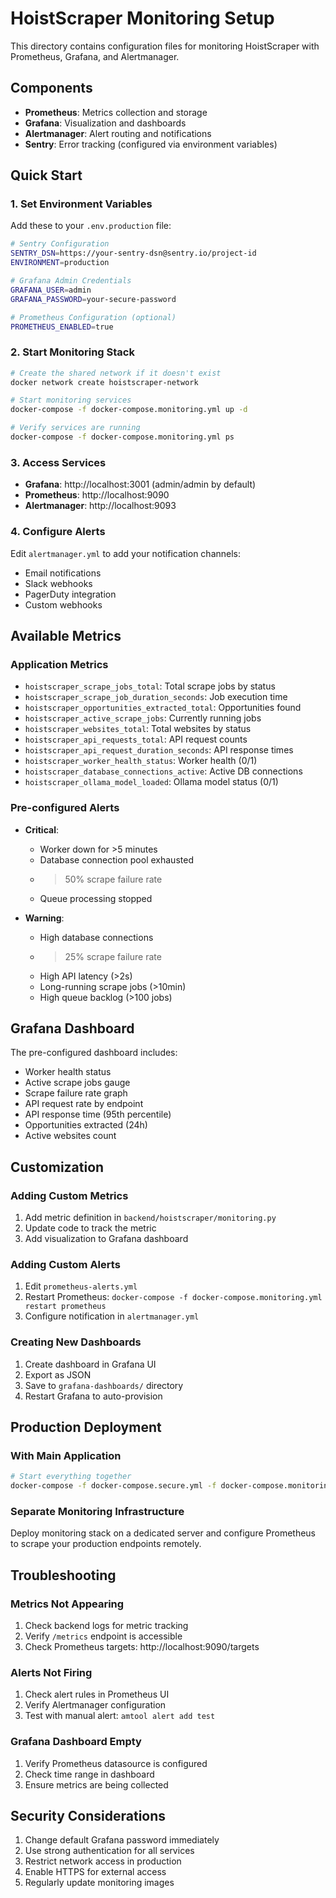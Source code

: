 # HoistScraper Monitoring Setup

This directory contains configuration files for monitoring HoistScraper with Prometheus, Grafana, and Alertmanager.

## Components

- **Prometheus**: Metrics collection and storage
- **Grafana**: Visualization and dashboards
- **Alertmanager**: Alert routing and notifications
- **Sentry**: Error tracking (configured via environment variables)

## Quick Start

### 1. Set Environment Variables

Add these to your `.env.production` file:

```bash
# Sentry Configuration
SENTRY_DSN=https://your-sentry-dsn@sentry.io/project-id
ENVIRONMENT=production

# Grafana Admin Credentials
GRAFANA_USER=admin
GRAFANA_PASSWORD=your-secure-password

# Prometheus Configuration (optional)
PROMETHEUS_ENABLED=true
```

### 2. Start Monitoring Stack

```bash
# Create the shared network if it doesn't exist
docker network create hoistscraper-network

# Start monitoring services
docker-compose -f docker-compose.monitoring.yml up -d

# Verify services are running
docker-compose -f docker-compose.monitoring.yml ps
```

### 3. Access Services

- **Grafana**: http://localhost:3001 (admin/admin by default)
- **Prometheus**: http://localhost:9090
- **Alertmanager**: http://localhost:9093

### 4. Configure Alerts

Edit `alertmanager.yml` to add your notification channels:

- Email notifications
- Slack webhooks
- PagerDuty integration
- Custom webhooks

## Available Metrics

### Application Metrics

- `hoistscraper_scrape_jobs_total`: Total scrape jobs by status
- `hoistscraper_scrape_job_duration_seconds`: Job execution time
- `hoistscraper_opportunities_extracted_total`: Opportunities found
- `hoistscraper_active_scrape_jobs`: Currently running jobs
- `hoistscraper_websites_total`: Total websites by status
- `hoistscraper_api_requests_total`: API request counts
- `hoistscraper_api_request_duration_seconds`: API response times
- `hoistscraper_worker_health_status`: Worker health (0/1)
- `hoistscraper_database_connections_active`: Active DB connections
- `hoistscraper_ollama_model_loaded`: Ollama model status (0/1)

### Pre-configured Alerts

- **Critical**:
  - Worker down for >5 minutes
  - Database connection pool exhausted
  - >50% scrape failure rate
  - Queue processing stopped

- **Warning**:
  - High database connections
  - >25% scrape failure rate
  - High API latency (>2s)
  - Long-running scrape jobs (>10min)
  - High queue backlog (>100 jobs)

## Grafana Dashboard

The pre-configured dashboard includes:

- Worker health status
- Active scrape jobs gauge
- Scrape failure rate graph
- API request rate by endpoint
- API response time (95th percentile)
- Opportunities extracted (24h)
- Active websites count

## Customization

### Adding Custom Metrics

1. Add metric definition in `backend/hoistscraper/monitoring.py`
2. Update code to track the metric
3. Add visualization to Grafana dashboard

### Adding Custom Alerts

1. Edit `prometheus-alerts.yml`
2. Restart Prometheus: `docker-compose -f docker-compose.monitoring.yml restart prometheus`
3. Configure notification in `alertmanager.yml`

### Creating New Dashboards

1. Create dashboard in Grafana UI
2. Export as JSON
3. Save to `grafana-dashboards/` directory
4. Restart Grafana to auto-provision

## Production Deployment

### With Main Application

```bash
# Start everything together
docker-compose -f docker-compose.secure.yml -f docker-compose.monitoring.yml up -d
```

### Separate Monitoring Infrastructure

Deploy monitoring stack on a dedicated server and configure Prometheus to scrape your production endpoints remotely.

## Troubleshooting

### Metrics Not Appearing

1. Check backend logs for metric tracking
2. Verify `/metrics` endpoint is accessible
3. Check Prometheus targets: http://localhost:9090/targets

### Alerts Not Firing

1. Check alert rules in Prometheus UI
2. Verify Alertmanager configuration
3. Test with manual alert: `amtool alert add test`

### Grafana Dashboard Empty

1. Verify Prometheus datasource is configured
2. Check time range in dashboard
3. Ensure metrics are being collected

## Security Considerations

1. Change default Grafana password immediately
2. Use strong authentication for all services
3. Restrict network access in production
4. Enable HTTPS for external access
5. Regularly update monitoring images
